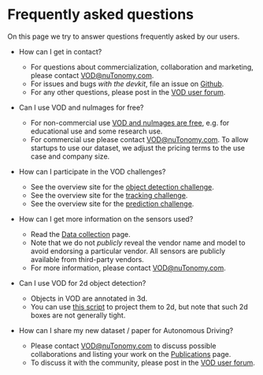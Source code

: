 # Frequently asked questions
On this page we try to answer questions frequently asked by our users.

- How can I get in contact?
    - For questions about commercialization, collaboration and marketing, please contact [VOD@nuTonomy.com](mailto:VOD@nuTonomy.com).
    - For issues and bugs *with the devkit*, file an issue on [Github](https://github.com/nutonomy/vod-devkit/issues).
    - For any other questions, please post in the [VOD user forum](https://forum.vod.org/).
    
- Can I use VOD and nuImages for free?
    - For non-commercial use [VOD and nuImages are free](https://www.vod.org/terms-of-use), e.g. for educational use and some research use.
    - For commercial use please contact [VOD@nuTonomy.com](mailto:VOD@nuTonomy.com). To allow startups to use our dataset, we adjust the pricing terms to the use case and company size.
 
- How can I participate in the VOD challenges?
    - See the overview site for the [object detection challenge](https://www.vod.org/object-detection).
    - See the overview site for the [tracking challenge](https://www.vod.org/tracking).
    - See the overview site for the [prediction challenge](https://www.vod.org/prediction).
    
- How can I get more information on the sensors used?
    - Read the [Data collection](https://www.vod.org/data-collection) page.
    - Note that we do not *publicly* reveal the vendor name and model to avoid endorsing a particular vendor. All sensors are publicly available from third-party vendors.
    - For more information, please contact [VOD@nuTonomy.com](mailto:VOD@nuTonomy.com).
    
- Can I use VOD for 2d object detection?
    - Objects in VOD are annotated in 3d.
    - You can use [this script](https://github.com/nutonomy/vod-devkit/blob/master/python-sdk/vod/scripts/export_2d_annotations_as_json.py) to project them to 2d, but note that such 2d boxes are not generally tight.

- How can I share my new dataset / paper for Autonomous Driving?
    - Please contact [VOD@nuTonomy.com](mailto:VOD@nuTonomy.com) to discuss possible collaborations and listing your work on the [Publications](https://www.vod.org/publications) page.
    - To discuss it with the community, please post in the [VOD user forum](https://forum.vod.org/). 